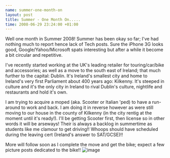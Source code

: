 ```yaml
--- 
name: summer-one-month-on 
layout: post 
title: Summer - One Month On.....
time: 2008-06-29 23:24:00 +01:00 
--- 
```


Well one month in Summer
2008! Summer has been okay so far; I've had nothing much to report hence
lack of Tech posts. Sure the iPhone 3G looks good,
Google/Yahoo/Microsoft spats interesting but after a while it become a
bit circular and repetitive.  
  
I've recently started working at the UK's leading retailer for
touring/car/bike and accessories; as well as a move to the south east of
Ireland; that much further to the capital: Dublin. It's Ireland's
smallest city and home to Ireland's very first Parliament about 400
years ago: Kilkenny. It's steeped in culture and it's the only city in
Ireland to rival Dublin's culture, nightlife and restaurants and hold
it's own.  
  
I am trying to acquire a moped (aka. Scooter or Italian 'ped) to have a
run-around to work and back. I am doing it in reverse however as were
still moving to our house in the county of Kilkenny (in the city rentig
at the moment until it's ready!). I'll be getting Scooter first, then
license so in other words it will be arseways! Their is always a backlog
in summertime as students like me clamour to get driving!! Whoops should
have scheduled during the leaving cert (Ireland's answer to
SAT/GCSE)!!  
  
More will follow soon as I complete the move and get the bike; expect a
few picture posts dedicated to the bike!!
![image](https://blogger.googleusercontent.com/tracker/7231752728434532377-6592192921578162029?l=neil.grogan.ie)
